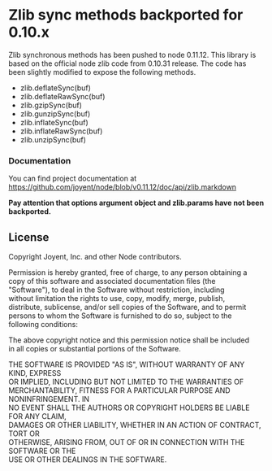 # Zlib sync methods backported for 0.10.x

Zlib synchronous methods has been pushed to node 0.11.12. This library is based on the official node zlib code from 0.10.31 release. The code has been slightly modified to expose the following methods.

* zlib.deflateSync(buf)
* zlib.deflateRawSync(buf)
* zlib.gzipSync(buf)
* zlib.gunzipSync(buf)
* zlib.inflateSync(buf)
* zlib.inflateRawSync(buf)
* zlib.unzipSync(buf)



### Documentation

You can find project documentation at https://github.com/joyent/node/blob/v0.11.12/doc/api/zlib.markdown

**Pay attention that options argument object and zlib.params have not been backported.**



## License

Copyright Joyent, Inc. and other Node contributors.  
 
Permission is hereby granted, free of charge, to any person obtaining a  
copy of this software and associated documentation files (the  
"Software"), to deal in the Software without restriction, including  
without limitation the rights to use, copy, modify, merge, publish,  
distribute, sublicense, and/or sell copies of the Software, and to permit  
persons to whom the Software is furnished to do so, subject to the  
following conditions:  
 
The above copyright notice and this permission notice shall be included  
in all copies or substantial portions of the Software.  
 
THE SOFTWARE IS PROVIDED "AS IS", WITHOUT WARRANTY OF ANY KIND, EXPRESS  
OR IMPLIED, INCLUDING BUT NOT LIMITED TO THE WARRANTIES OF  
MERCHANTABILITY, FITNESS FOR A PARTICULAR PURPOSE AND NONINFRINGEMENT. IN  
NO EVENT SHALL THE AUTHORS OR COPYRIGHT HOLDERS BE LIABLE FOR ANY CLAIM,  
DAMAGES OR OTHER LIABILITY, WHETHER IN AN ACTION OF CONTRACT, TORT OR  
OTHERWISE, ARISING FROM, OUT OF OR IN CONNECTION WITH THE SOFTWARE OR THE  
USE OR OTHER DEALINGS IN THE SOFTWARE.  
  
